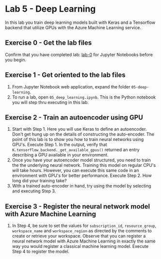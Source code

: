 # Lab 5 - Deep Learning

In this lab you train deep learning models built with Keras and a Tensorflow backend that utilize GPUs with the Azure Machine Learning service.

## Exercise 0 - Get the lab files
Confirm that you have completed lab: [lab-0](../../lab-0) for Jupyter Notebooks before you begin.

## Exercise 1 - Get oriented to the lab files
1. From Jupyter Notebook web application, expand the folder `05-deep-learning`.
2. To run a lab, open `05_deep_learning.ipynb`. This is the Python notebook you will step thru executing in this lab.

## Exercise 2 - Train an autoencoder using GPU
1. Start with Step 1. Here you will use Keras to define an autoencoder. Don't get hung up on the details of constructing the auto-encoder. The point of this lab is to show you how to train neural networks using GPU's. Execute Step 1. In the output, verify that `K.tensorflow_backend._get_available_gpus()` returned an entry describing a GPU available in your environment.
2. Once you have your autoencoder model structured, you need to train the the underlying neural network. Training this model on regular CPU's will take hours. However, you can execute this same code in an environment with GPU's for better performance. Execute Step 2. How long did your training take?
3. With a trained auto-encoder in hand, try using the model by selecting and executing Step 3.

## Exercise 3 - Register the neural network model with Azure Machine Learning
1. In Step 4, be sure to set the values for `subscription_id`, `resource_group`, `workspace_name` and `workspace_region` as directed by the comments to create or retrieve your workspace. Observe that you can register a neural network model with Azure Machine Learning in exactly the same way you would register a classical machine learning model. Execute Step 4 to register the model.
